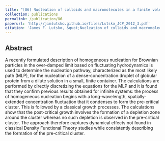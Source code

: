 ```yaml
---
title: "[86] Nucleation of colloids and macromolecules in a finite volume"
collection: publications
permalink: /publication/86
paperurl: 'http://jimlutsko.github.io/files/Lutsko_JCP_2012_3.pdf'
citation: 'James F. Lutsko, &quot;Nucleation of colloids and macromolecules in a finite volume&quot;, <i>J. of Chemical Physics</i>, <strong>137</strong>, 154903 (2012)'
---
```

Abstract
---
A recently formulated description of homogeneous nucleation for Brownian particles in the over-damped limit based on fluctuating hydrodynamics is used to determine the nucleation pathway, characterized as the most likely path (MLP), for the nucleation of a dense-concentration droplet of globular protein from a dilute solution in a small, finite container. The calculations are performed by directly discretizing the equations for the MLP and it is found that they confirm previous results obtained for infinite systems: the process of homogeneous nucleation begins with a long-wavelength, spatially-extended concentration fluctuation that it condenses to form the pre-critical cluster. This is followed by a classical growth processes. The calculations show that the post-critical growth involves the formation of a depletion zone around the cluster whereas no such depletion is observed in the pre-critical cluster. The approach therefore captures dynamical effects not found in classical Density Functional Theory studies while consistently describing the formation of the pre-critical cluster.
